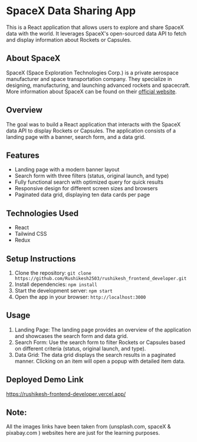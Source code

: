 # SpaceX Data Sharing App
This is a React application that allows users to explore and share SpaceX data with the world. It leverages SpaceX's open-sourced data API to fetch and display information about Rockets or Capsules.

## About SpaceX
SpaceX (Space Exploration Technologies Corp.) is a private aerospace manufacturer and space transportation company. They specialize in designing, manufacturing, and launching advanced rockets and spacecraft. More information about SpaceX can be found on their [official website](https://www.spacex.com).

## Overview
 The goal was to build a React application that interacts with the SpaceX data API to display Rockets or Capsules. The application consists of a landing page with a banner, search form, and a data grid.

## Features

- Landing page with a modern banner layout
- Search form with three filters (status, original launch, and type)
- Fully functional search with optimized query for quick results
- Responsive design for different screen sizes and browsers
- Paginated data grid, displaying ten data cards per page

## Technologies Used

- React
- Tailwind CSS 
- Redux 

## Setup Instructions

1. Clone the repository: `git clone https://github.com/Rushikesh2503/rushikesh_frontend_developer.git`
2. Install dependencies: `npm install`
3. Start the development server: `npm start`
4. Open the app in your browser: `http://localhost:3000`

## Usage

1. Landing Page: The landing page provides an overview of the application and showcases the search form and data grid.
2. Search Form: Use the search form to filter Rockets or Capsules based on different criteria (status, original launch, and type).
3. Data Grid: The data grid displays the search results in a paginated manner. Clicking on an item will open a popup with detailed item data.

## Deployed Demo Link
https://rushikesh-frontend-developer.vercel.app/

## Note:
All the images links have been taken from (unsplash.com, spaceX & pixabay.com ) websites here are just for the learning purposes.

